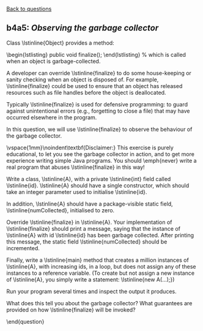 [Back to questions](../README.md)

## b4a5: *Observing the garbage collector*

Class \lstinline{Object} provides a method:

\begin{lstlisting}
public void finalize();
\end{lstlisting}
%
which is called when an object is garbage-collected.

A developer can override \lstinline{finalize} to do some house-keeping or sanity checking when an object is disposed of.  For example, \lstinline{finalize}
could be used to ensure that an object has released resources such as file handles before the object is deallocated.

Typically \lstinline{finalize} is used for defensive programming: to guard against unintentional errors (e.g., forgetting to close a file)
that may have occurred elsewhere in
the program.

In this question, we will use \lstinline{finalize} to observe the behaviour of the garbage collector.

\vspace{1mm}\noindent\textbf{Disclaimer:} This exercise is purely educational, to let you see the garbage collector in action,
and to get more experience writing simple Java programs.  You should \emph{never} write a real program that abuses \lstinline{finalize} in this way!

Write a class, \lstinline{A}, with a private \lstinline{int} field called \lstinline{id}.  \lstinline{A} should have a single constructor, which
should take an integer parameter used to initialise \lstinline{id}.

In addition, \lstinline{A} should have a package-visible static field, \lstinline{numCollected}, initialised to zero.

Override \lstinline{finalize} in \lstinline{A}.  Your implementation of \lstinline{finalize} should print a message, saying that the instance of \lstinline{A}
with id \lstinline{id} has been garbage collected.  After printing this message, the static field \lstinline{numCollected} should be incremented.

Finally, write a \lstinline{main} method that creates a million instances of \lstinline{A}, with increasing ids, in a loop, but does not assign any of these instances to a reference variable.  (To create but not assign a new instance of \lstinline{A}, you simply write a statement: \lstinline{new A(...);})

Run your program several times and inspect the output it produces.

What does this tell you about the garbage collector?  What guarantees are provided on how \lstinline{finalize} will be invoked?

\end{question}
